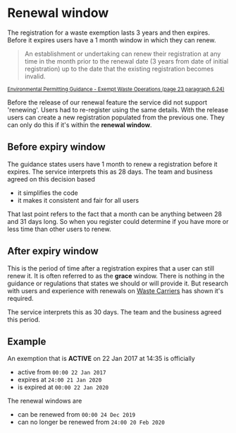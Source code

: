 # Renewal window

The registration for a waste exemption lasts 3 years and then expires. Before it expires users have a 1 month window in which they can renew.

> An establishment or undertaking can renew their registration at any time in the month prior to the renewal date (3 years from date of initial registration) up to the date that the existing registration becomes invalid.

<sub>[Environmental Permitting Guidance - Exempt Waste Operations (page 23 paragraph 6.24)](https://assets.publishing.service.gov.uk/government/uploads/system/uploads/attachment_data/file/69317/pb13631-ep2010exemptwaste.pdf)</sub>

Before the release of our renewal feature the service did not support 'renewing'. Users had to re-register using the same details. With the release users can create a new registration populated from the previous one. They can only do this if it's within the **renewal window**.

## Before expiry window

The guidance states users have  1 month to renew a registration before it expires. The service interprets this as 28 days. The team and business agreed on this decision based

- it simplifies the code
- it makes it consistent and fair for all users

That last point refers to the fact that a month can be anything between 28 and 31 days long. So when you register could determine if you have more or less time than other users to renew.

## After expiry window

This is the period of time after a registration expires that a user can still renew it. It is often referred to as the **grace** window. There is nothing in the guidance or regulations that states we should or will provide it. But research with users and experience with renewals on [Waste Carriers](/services/wcr/grace_window.md) has shown it's required.

The service interprets this as 30 days. The team and the business agreed this period.

## Example

An exemption that is **ACTIVE** on 22 Jan 2017 at 14:35 is officially

- active from `00:00 22 Jan 2017`
- expires at `24:00 21 Jan 2020`
- is expired at `00:00 22 Jan 2020`

The renewal windows are

- can be renewed from `00:00 24 Dec 2019`
- can no longer be renewed from `24:00 20 Feb 2020`

